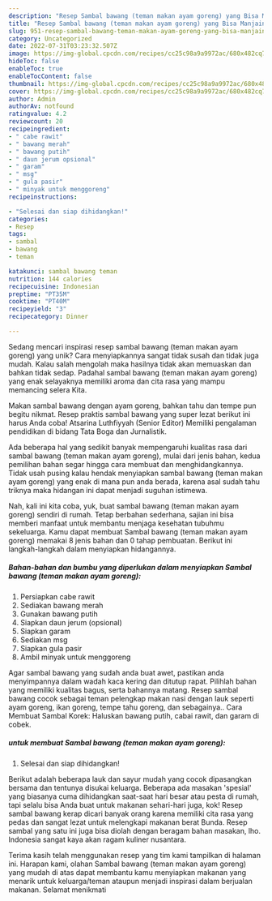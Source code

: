 ```yaml
---
description: "Resep Sambal bawang (teman makan ayam goreng) yang Bisa Manjain Lidah"
title: "Resep Sambal bawang (teman makan ayam goreng) yang Bisa Manjain Lidah"
slug: 951-resep-sambal-bawang-teman-makan-ayam-goreng-yang-bisa-manjain-lidah
category: Uncategorized
date: 2022-07-31T03:23:32.507Z
image: https://img-global.cpcdn.com/recipes/cc25c98a9a9972ac/680x482cq70/sambal-bawang-teman-makan-ayam-goreng-foto-resep-utama.jpg
hideToc: false
enableToc: true
enableTocContent: false
thumbnail: https://img-global.cpcdn.com/recipes/cc25c98a9a9972ac/680x482cq70/sambal-bawang-teman-makan-ayam-goreng-foto-resep-utama.jpg
cover: https://img-global.cpcdn.com/recipes/cc25c98a9a9972ac/680x482cq70/sambal-bawang-teman-makan-ayam-goreng-foto-resep-utama.jpg
author: Admin
authorAv: notfound
ratingvalue: 4.2
reviewcount: 20
recipeingredient:
- " cabe rawit"
- " bawang merah"
- " bawang putih"
- " daun jerum opsional"
- " garam"
- " msg"
- " gula pasir"
- " minyak untuk menggoreng"
recipeinstructions:

- "Selesai dan siap dihidangkan!"
categories:
- Resep
tags:
- sambal
- bawang
- teman

katakunci: sambal bawang teman 
nutrition: 144 calories
recipecuisine: Indonesian
preptime: "PT35M"
cooktime: "PT40M"
recipeyield: "3"
recipecategory: Dinner

---
```





Sedang mencari inspirasi resep sambal bawang (teman makan ayam goreng) yang unik? Cara menyiapkannya sangat tidak susah dan tidak juga mudah. Kalau salah mengolah maka hasilnya tidak akan memuaskan dan bahkan tidak sedap. Padahal sambal bawang (teman makan ayam goreng) yang enak selayaknya memiliki aroma dan cita rasa yang mampu memancing selera Kita.





Makan sambal bawang dengan ayam goreng, bahkan tahu dan tempe pun begitu nikmat. Resep praktis sambal bawang yang super lezat berikut ini harus Anda coba! Atsarina Luthfiyyah (Senior Editor) Memiliki pengalaman pendidikan di bidang Tata Boga dan Jurnalistik.

Ada beberapa hal yang sedikit banyak mempengaruhi kualitas rasa dari sambal bawang (teman makan ayam goreng), mulai dari jenis bahan, kedua pemilihan bahan segar hingga cara membuat dan menghidangkannya. Tidak usah pusing kalau hendak menyiapkan sambal bawang (teman makan ayam goreng) yang enak di mana pun anda berada, karena asal sudah tahu triknya maka hidangan ini dapat menjadi suguhan istimewa.






Nah, kali ini kita coba, yuk, buat sambal bawang (teman makan ayam goreng) sendiri di rumah. Tetap berbahan sederhana, sajian ini bisa memberi manfaat untuk membantu menjaga kesehatan tubuhmu sekeluarga. Kamu dapat membuat Sambal bawang (teman makan ayam goreng) memakai 8 jenis bahan dan 0 tahap pembuatan. Berikut ini langkah-langkah dalam menyiapkan hidangannya.

<!--inarticleads1-->

##### Bahan-bahan dan bumbu yang diperlukan dalam menyiapkan Sambal bawang (teman makan ayam goreng):

1. Persiapkan  cabe rawit
1. Sediakan  bawang merah
1. Gunakan  bawang putih
1. Siapkan  daun jerum (opsional)
1. Siapkan  garam
1. Sediakan  msg
1. Siapkan  gula pasir
1. Ambil  minyak untuk menggoreng


Agar sambal bawang yang sudah anda buat awet, pastikan anda menyimpannya dalam wadah kaca kering dan ditutup rapat. Pilihlah bahan yang memiliki kualitas bagus, serta bahannya matang. Resep sambal bawang cocok sebagai teman pelengkap makan nasi dengan lauk seperti ayam goreng, ikan goreng, tempe tahu goreng, dan sebagainya.. Cara Membuat Sambal Korek: Haluskan bawang putih, cabai rawit, dan garam di cobek. 

<!--inarticleads2-->

#####  untuk membuat Sambal bawang (teman makan ayam goreng):


1. Selesai dan siap dihidangkan!

Berikut adalah beberapa lauk dan sayur mudah yang cocok dipasangkan bersama dan tentunya disukai keluarga. Beberapa ada masakan &#39;spesial&#39; yang biasanya cuma dihidangkan saat-saat hari besar atau pesta di rumah, tapi selalu bisa Anda buat untuk makanan sehari-hari juga, kok! Resep sambal bawang kerap dicari banyak orang karena memiliki cita rasa yang pedas dan sangat lezat untuk melengkapi makanan berat Bunda. Resep sambal yang satu ini juga bisa diolah dengan beragam bahan masakan, lho. Indonesia sangat kaya akan ragam kuliner nusantara. 

Terima kasih telah menggunakan resep yang tim kami tampilkan di halaman ini. Harapan kami, olahan Sambal bawang (teman makan ayam goreng) yang mudah di atas dapat membantu kamu menyiapkan makanan yang menarik untuk keluarga/teman ataupun menjadi inspirasi dalam berjualan makanan. Selamat menikmati
